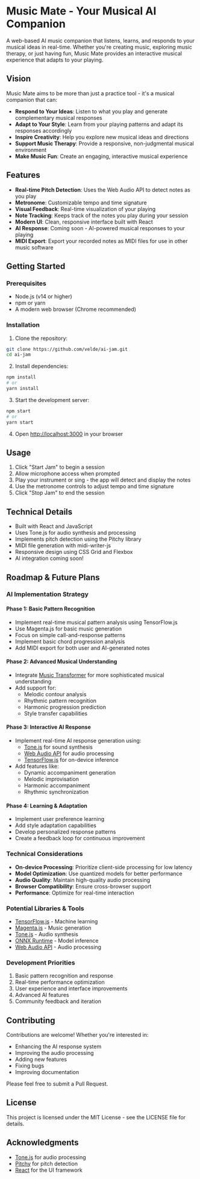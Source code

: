 # Music Mate - Your Musical AI Companion

A web-based AI music companion that listens, learns, and responds to your musical ideas in real-time. Whether you're creating music, exploring music therapy, or just having fun, Music Mate provides an interactive musical experience that adapts to your playing.

## Vision

Music Mate aims to be more than just a practice tool - it's a musical companion that can:
- **Respond to Your Ideas**: Listen to what you play and generate complementary musical responses
- **Adapt to Your Style**: Learn from your playing patterns and adapt its responses accordingly
- **Inspire Creativity**: Help you explore new musical ideas and directions
- **Support Music Therapy**: Provide a responsive, non-judgmental musical environment
- **Make Music Fun**: Create an engaging, interactive musical experience

## Features

- **Real-time Pitch Detection**: Uses the Web Audio API to detect notes as you play
- **Metronome**: Customizable tempo and time signature
- **Visual Feedback**: Real-time visualization of your playing
- **Note Tracking**: Keeps track of the notes you play during your session
- **Modern UI**: Clean, responsive interface built with React
- **AI Response**: Coming soon - AI-powered musical responses to your playing
- **MIDI Export**: Export your recorded notes as MIDI files for use in other music software

## Getting Started

### Prerequisites

- Node.js (v14 or higher)
- npm or yarn
- A modern web browser (Chrome recommended)

### Installation

1. Clone the repository:
```bash
git clone https://github.com/velde/ai-jam.git
cd ai-jam
```

2. Install dependencies:
```bash
npm install
# or
yarn install
```

3. Start the development server:
```bash
npm start
# or
yarn start
```

4. Open [http://localhost:3000](http://localhost:3000) in your browser

## Usage

1. Click "Start Jam" to begin a session
2. Allow microphone access when prompted
3. Play your instrument or sing - the app will detect and display the notes
4. Use the metronome controls to adjust tempo and time signature
5. Click "Stop Jam" to end the session

## Technical Details

- Built with React and JavaScript
- Uses Tone.js for audio synthesis and processing
- Implements pitch detection using the Pitchy library
- MIDI file generation with midi-writer-js
- Responsive design using CSS Grid and Flexbox
- AI integration coming soon!

## Roadmap & Future Plans

### AI Implementation Strategy

#### Phase 1: Basic Pattern Recognition
- Implement real-time musical pattern analysis using TensorFlow.js
- Use Magenta.js for basic music generation
- Focus on simple call-and-response patterns
- Implement basic chord progression analysis
- Add MIDI export for both user and AI-generated notes

#### Phase 2: Advanced Musical Understanding
- Integrate [Music Transformer](https://github.com/magenta/magenta-js/tree/master/music) for more sophisticated musical understanding
- Add support for:
  - Melodic contour analysis
  - Rhythmic pattern recognition
  - Harmonic progression prediction
  - Style transfer capabilities

#### Phase 3: Interactive AI Response
- Implement real-time AI response generation using:
  - [Tone.js](https://tonejs.github.io/) for sound synthesis
  - [Web Audio API](https://developer.mozilla.org/en-US/docs/Web/API/Web_Audio_API) for audio processing
  - [TensorFlow.js](https://www.tensorflow.org/js) for on-device inference
- Add features like:
  - Dynamic accompaniment generation
  - Melodic improvisation
  - Harmonic accompaniment
  - Rhythmic synchronization

#### Phase 4: Learning & Adaptation
- Implement user preference learning
- Add style adaptation capabilities
- Develop personalized response patterns
- Create a feedback loop for continuous improvement

### Technical Considerations
- **On-device Processing**: Prioritize client-side processing for low latency
- **Model Optimization**: Use quantized models for better performance
- **Audio Quality**: Maintain high-quality audio processing
- **Browser Compatibility**: Ensure cross-browser support
- **Performance**: Optimize for real-time interaction

### Potential Libraries & Tools
- [TensorFlow.js](https://www.tensorflow.org/js) - Machine learning
- [Magenta.js](https://github.com/magenta/magenta-js) - Music generation
- [Tone.js](https://tonejs.github.io/) - Audio synthesis
- [ONNX Runtime](https://onnxruntime.ai/) - Model inference
- [Web Audio API](https://developer.mozilla.org/en-US/docs/Web/API/Web_Audio_API) - Audio processing

### Development Priorities
1. Basic pattern recognition and response
2. Real-time performance optimization
3. User experience and interface improvements
4. Advanced AI features
5. Community feedback and iteration

## Contributing

Contributions are welcome! Whether you're interested in:
- Enhancing the AI response system
- Improving the audio processing
- Adding new features
- Fixing bugs
- Improving documentation

Please feel free to submit a Pull Request.

## License

This project is licensed under the MIT License - see the LICENSE file for details.
## Acknowledgments

- [Tone.js](https://tonejs.github.io/) for audio processing
- [Pitchy](https://github.com/peterkhayes/pitchy) for pitch detection
- [React](https://reactjs.org/) for the UI framework

